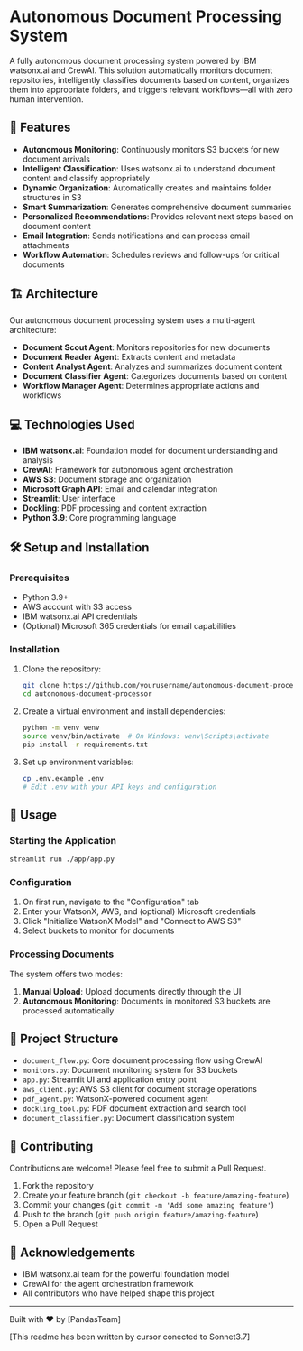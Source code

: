 # Autonomous Document Processing System



A fully autonomous document processing system powered by IBM watsonx.ai and CrewAI. This solution automatically monitors document repositories, intelligently classifies documents based on content, organizes them into appropriate folders, and triggers relevant workflows—all with zero human intervention.

## 🚀 Features

- **Autonomous Monitoring**: Continuously monitors S3 buckets for new document arrivals
- **Intelligent Classification**: Uses watsonx.ai to understand document content and classify appropriately
- **Dynamic Organization**: Automatically creates and maintains folder structures in S3
- **Smart Summarization**: Generates comprehensive document summaries
- **Personalized Recommendations**: Provides relevant next steps based on document content
- **Email Integration**: Sends notifications and can process email attachments
- **Workflow Automation**: Schedules reviews and follow-ups for critical documents

## 🏗️ Architecture

Our autonomous document processing system uses a multi-agent architecture:


- **Document Scout Agent**: Monitors repositories for new documents
- **Document Reader Agent**: Extracts content and metadata
- **Content Analyst Agent**: Analyzes and summarizes document content
- **Document Classifier Agent**: Categorizes documents based on content
- **Workflow Manager Agent**: Determines appropriate actions and workflows

## 💻 Technologies Used

- **IBM watsonx.ai**: Foundation model for document understanding and analysis
- **CrewAI**: Framework for autonomous agent orchestration
- **AWS S3**: Document storage and organization
- **Microsoft Graph API**: Email and calendar integration
- **Streamlit**: User interface
- **Dockling**: PDF processing and content extraction
- **Python 3.9**: Core programming language

## 🛠️ Setup and Installation

### Prerequisites

- Python 3.9+
- AWS account with S3 access
- IBM watsonx.ai API credentials
- (Optional) Microsoft 365 credentials for email capabilities

### Installation

1. Clone the repository:
   ```bash
   git clone https://github.com/yourusername/autonomous-document-processor.git
   cd autonomous-document-processor
   ```

2. Create a virtual environment and install dependencies:
   ```bash
   python -m venv venv
   source venv/bin/activate  # On Windows: venv\Scripts\activate
   pip install -r requirements.txt
   ```

3. Set up environment variables:
   ```bash
   cp .env.example .env
   # Edit .env with your API keys and configuration
   ```

## 🚀 Usage

### Starting the Application

```bash
streamlit run ./app/app.py
```

### Configuration

1. On first run, navigate to the "Configuration" tab
2. Enter your WatsonX, AWS, and (optional) Microsoft credentials
3. Click "Initialize WatsonX Model" and "Connect to AWS S3"
4. Select buckets to monitor for documents

### Processing Documents

The system offers two modes:

1. **Manual Upload**: Upload documents directly through the UI
2. **Autonomous Monitoring**: Documents in monitored S3 buckets are processed automatically

## 📁 Project Structure

- `document_flow.py`: Core document processing flow using CrewAI
- `monitors.py`: Document monitoring system for S3 buckets
- `app.py`: Streamlit UI and application entry point
- `aws_client.py`: AWS S3 client for document storage operations
- `pdf_agent.py`: WatsonX-powered document agent
- `dockling_tool.py`: PDF document extraction and search tool
- `document_classifier.py`: Document classification system

## 🤝 Contributing

Contributions are welcome! Please feel free to submit a Pull Request.

1. Fork the repository
2. Create your feature branch (`git checkout -b feature/amazing-feature`)
3. Commit your changes (`git commit -m 'Add some amazing feature'`)
4. Push to the branch (`git push origin feature/amazing-feature`)
5. Open a Pull Request



## 🙏 Acknowledgements

- IBM watsonx.ai team for the powerful foundation model
- CrewAI for the agent orchestration framework
- All contributors who have helped shape this project

---

Built with ❤️ by [PandasTeam]

[This readme has been written by cursor conected to Sonnet3.7]



